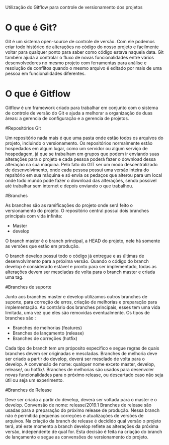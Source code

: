 Utilização do Gitflow para controle de versionamento dos projetos

# O que é Git?
 
Git é um sistema open-source de controle de versão. Com ele podemos criar todo histórico de alterações no código do nosso projeto e facilmente voltar para qualquer ponto para saber como código estava naquela data. Git também ajuda a controlar o fluxo de novas funcionalidades entre vários desenvolvedores no mesmo projeto com ferramentas para análise e resolução de conflitos quando o mesmo arquivo é editado por mais de uma pessoa em funcionalidades diferentes.

# O que é Gitflow

Gitflow é um framework criado para trabalhar em conjunto com o sistema de controle de versão do Git e ajuda a melhorar a organização de duas áreas: a gerencia de configuração e a gerencia de projetos.

#Repositórios Git

Um repositório nada mais é que uma pasta onde estão todos os arquivos do projeto, incluindo o versionamento. Os repositórios normalmente estão hospedados em algum lugar, como um servidor ou algum serviço de hospedagem, já que se trabalham em grupos que podem ir enviando suas alterações para o projeto e cada pessoa poderá fazer o download dessa alteração na sua máquina. Pelo fato do GIT ser um modo descentralizado de desenvolvimento, onde cada pessoa possui uma versão inteira do repsitório em sua máquina e só envia os pedaços que alterou para um local onde todo mundo pode fazer o download das alterações, sendo possivel até trabalhar sem internet e depois enviando o que trabalhou.

#Branches

As branches são as ramificações do projeto onde será feito o versionamento do projeto. O repositório central possui dois branches principais com vida infinita:
* Master
* develop

O branch master é o branch principal, a HEAD do projeto, nele há somente as versões que estão em produção.

O branch develop possui todo o código já entregue e as últimas de desenvolvimento para a próxima versão. Quando o código do branch develop é considerado estável e pronto para ser implementado, todas as alterações devem ser mescladas de volta para o branch master e criada uma tag.

#Branches de suporte 

Junto aos branches master e develop utilizamos outros branches de suporte, para correção de erros, criação de melhorias e preparação para implementação. Ao contrário dos branches principais, esses tem uma vida limitada, uma vez que eles são removidas eventualmente. Os tipos de branches são :
* Branches de melhorias (features)
* Branches de lançamento (release)
* Branches de correções (hotfix)

Cada tipo de branch tem um próposito específico e segue regras de quais branches devem ser originadas e mescladas.
Branches de melhoria deve ser criado a partir do develop, deverá ser mesclado de volta para o develop.
A convensão de nome: qualquer nome exceto master, develop, release/, ou hotfix/.
Branches de melhorias são usados para desenvoler novas funcionalidades para o próximo release, ou descartado caso não seja útil ou seja um experimento.

#Branches de Release

Deve ser criada a partir do develop, deverá ser voltada para o master e o develop. Convensão de nome: release/2019.1
Branches de release são usadas para a preparação do próximo release de produção. Nessa branch não é permitida pequenas correções e atualizações de versões de arquivos. Na criação da branch de release é decidido qual versão o projeto terá, até este momento a branch develop reflete as alterações da próxima versão, independente de qual for. Esta decisão é feita na criação do branch de lançamento e segue as convensões de versionamento do projeto.